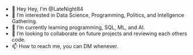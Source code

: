 - 👋 Hey Hey, I’m @LateNight84
- 👀 I’m interested in Data Science, Programming, Politics, and Intellgence Gathering.
- 🌱 I’m currently learning programming, SQL, ML, and AI.
- 💞️ I’m looking to collaborate on future projects and reviewing each others code.
- 📫 How to reach me, you can DM whenever.

<!---
LateNight84/LateNight84 is a ✨ special ✨ repository because its `README.md` (this file) appears on your GitHub profile.
You can click the Preview link to take a look at your changes.
--->
